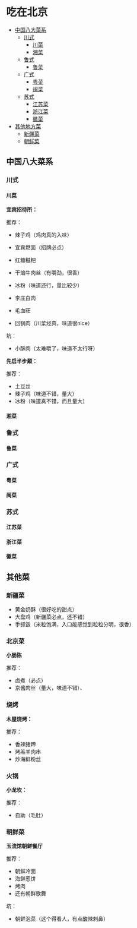 # 吃在北京

* [中国八大菜系](#中国八大菜系)
  + [川式](#川式)
    - [川菜](#川菜)
    - [湘菜](#湘菜)
  + [鲁式](#鲁式)
    - [鲁菜](#鲁菜)
  + [广式](#广式)
    - [粤菜](#粤菜)
    - [闽菜](#闽菜)
  + [苏式](#苏式)
    - [江苏菜](#江苏菜)
    - [浙江菜](#浙江菜)
    - [徽菜](#徽菜)
* [其他地方菜](#其他地方菜)
  + [新疆菜](#新疆菜)
  + [朝鲜菜](#朝鲜菜)


## 中国八大菜系

### 川式

#### 川菜

**宜宾招待所：**

推荐：

  + 辣子鸡（鸡肉真的入味）

  + 宜宾燃面（招牌必点）

  + 红糖糍粑
  + 干煸牛肉丝（有嚼劲，很香）
  + 冰粉（味道还行，量比较少）
  + 李庄白肉
  + 毛血旺
  + 回锅肉（川菜经典，味道很nice）
  
坑：

  - 小酥肉（太难嚼了，味道不太行呀）

**先启半步颠：**

推荐：

  + 土豆丝
  + 辣子鸡（味道不错，量大）
  + 冰粉（味道真不错，而且量大）


#### 湘菜

### 鲁式

#### 鲁菜

### 广式

#### 粤菜

#### 闽菜

### 苏式

#### 江苏菜

#### 浙江菜

#### 徽菜



## 其他菜

### 新疆菜

 + 黄金奶酥（很好吃的甜点）
 + 大盘鸡（新疆菜必点，还不错）
 + 手抓饭（米粒饱满，入口能感觉到粒粒分明，很香）
 
### 北京菜

**小肠陈**

推荐：

 + 卤煮（必点）
 + 京酱肉丝（量大，味道不错）、

### 烧烤

**木屋烧烤：**

推荐：

  + 香辣猪蹄
  + 烤羔羊肉串
  + 炒海鲜粉丝

### 火锅

**小龙坎：**

推荐：

  + 自助（毛肚）


### 朝鲜菜

**玉流馆朝鲜餐厅**

推荐：
 

   + 朝鲜冷面
   + 海鲜葱饼
   + 烤肉
   + 还有朝鲜歌舞

坑：

   + 朝鲜泡菜（这个得看人，有点酸辣刺鼻）
